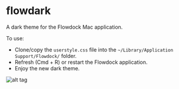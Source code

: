 # flowdark
A dark theme for the Flowdock Mac application.

To use:
- Clone/copy the `userstyle.css` file into the `~/Library/Application Support/Flowdock/` folder.
- Refresh (Cmd + R) or restart the Flowdock application.
- Enjoy the new dark theme.

![alt tag](http://i.imgur.com/eCBbUwV.png)
